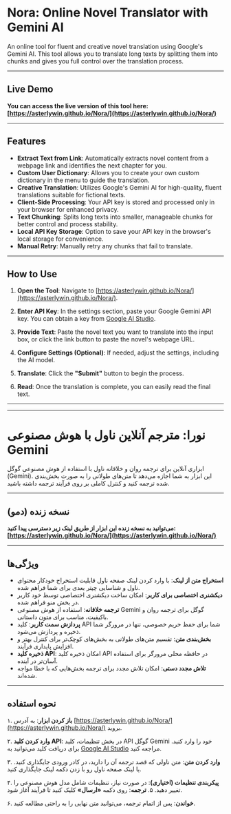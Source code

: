 # Nora: Online Novel Translator with Gemini AI

An online tool for fluent and creative novel translation using Google's Gemini AI. This tool allows you to translate long texts by splitting them into chunks and gives you full control over the translation process.

---

## **Live Demo**

**You can access the live version of this tool here:**
**[https://asterlywin.github.io/Nora/](https://asterlywin.github.io/Nora/)**

---

## **Features**

*   **Extract Text from Link**: Automatically extracts novel content from a webpage link and identifies the next chapter for you.
*   **Custom User Dictionary**: Allows you to create your own custom dictionary in the menu to guide the translation.
*   **Creative Translation**: Utilizes Google's Gemini AI for high-quality, fluent translations suitable for fictional texts.
*   **Client-Side Processing**: Your API key is stored and processed only in your browser for enhanced privacy.
*   **Text Chunking**: Splits long texts into smaller, manageable chunks for better control and process stability.
*   **Local API Key Storage**: Option to save your API key in the browser's local storage for convenience.
*   **Manual Retry**: Manually retry any chunks that fail to translate.

---

## **How to Use**

1.  **Open the Tool**: Navigate to [https://asterlywin.github.io/Nora/](https://asterlywin.github.io/Nora/).

2.  **Enter API Key**: In the settings section, paste your Google Gemini API key. You can obtain a key from [Google AI Studio](https://aistudio.google.com/app/apikey).

3.  **Provide Text**: Paste the novel text you want to translate into the input box, or click the link button to paste the novel's webpage URL.

4.  **Configure Settings (Optional)**: If needed, adjust the settings, including the AI model.

5.  **Translate**: Click the **"Submit"** button to begin the process.

6.  **Read**: Once the translation is complete, you can easily read the final text.

---
---

# **نورا: مترجم آنلاین ناول با هوش مصنوعی Gemini**

ابزاری آنلاین برای ترجمه روان و خلاقانه ناول با استفاده از هوش مصنوعی گوگل (Gemini). این ابزار به شما اجازه می‌دهد تا متن‌های طولانی را به صورت بخش‌بندی شده ترجمه کنید و کنترل کاملی بر روی فرآیند ترجمه داشته باشید.

---

## **نسخه زنده (دمو)**

**می‌توانید به نسخه زنده این ابزار از طریق لینک زیر دسترسی پیدا کنید:**
**[https://asterlywin.github.io/Nora/](https://asterlywin.github.io/Nora/)**

---

## **ویژگی‌ها**

*   **استخراج متن از لینک**: با وارد کردن لینک صفحه ناول قابلیت استخراج خودکار محتوای ناول و شناسایی چپتر بعدی برای شما فراهم شده.
*   **دیکشنری اختصاصی برای کاربر**: امکان ساخت دیکشنری اختصاصی توسط خود کاربر در بخش منو فراهم شده.
*   **ترجمه خلاقانه**: استفاده از هوش مصنوعی Gemini گوگل برای ترجمه روان و باکیفیت، مناسب برای متون داستانی.
*   **پردازش سمت کاربر**: کلید API شما برای حفظ حریم خصوصی، تنها در مرورگر شما ذخیره و پردازش می‌شود.
*   **بخش‌بندی متن**: تقسیم متن‌های طولانی به بخش‌های کوچک‌تر برای کنترل بهتر و افزایش پایداری فرآیند.
*   **ذخیره کلید API**: امکان ذخیره کلید API در حافظه محلی مرورگر برای استفاده آسان‌تر در آینده.
*   **تلاش مجدد دستی**: امکان تلاش مجدد برای ترجمه بخش‌هایی که با خطا مواجه شده‌اند.

---

## **نحوه استفاده**

۱. **باز کردن ابزار**: به آدرس [https://asterlywin.github.io/Nora/](https://asterlywin.github.io/Nora/) بروید.

۲. **وارد کردن کلید API**: در بخش تنظیمات، کلید API گوگل Gemini خود را وارد کنید. برای دریافت کلید می‌توانید به [Google AI Studio](https://aistudio.google.com/app/apikey) مراجعه کنید.

۳. **وارد کردن متن**: متن ناولی که قصد ترجمه آن را دارید، در کادر ورودی جایگذاری کنید. یا لینک صفحه ناول رو با زدن دکمه لینک جایگذاری کنید.

۴. **پیکربندی تنظیمات (اختیاری)**: در صورت نیاز، تنظیمات شامل مدل هوش مصنوعی را تغییر دهید.
۵. **ترجمه**: روی دکمه **«ارسال»** کلیک کنید تا فرآیند آغاز شود.

۶. **خواندن**: پس از اتمام ترجمه، می‌توانید متن نهایی را به راحتی مطالعه کنید.
